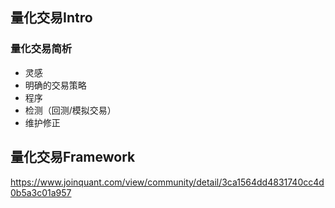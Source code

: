 ## 量化交易Intro
### 量化交易简析
- 灵感
- 明确的交易策略
- 程序 
- 检测（回测/模拟交易）
- 维护修正
## 量化交易Framework





https://www.joinquant.com/view/community/detail/3ca1564dd4831740cc4d0b5a3c01a957